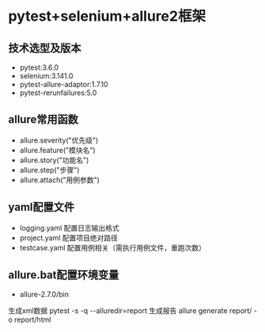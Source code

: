 # pytest+selenium+allure2框架

## 技术选型及版本
- pytest:3.6.0
- selenium:3.141.0
- pytest-allure-adaptor:1.7.10
- pytest-rerunfailures:5.0

## allure常用函数

- allure.severity("优先级")
- allure.feature("模块名")
- allure.story("功能名")
- allure.step("步骤")
- allure.attach("用例参数")

## yaml配置文件
- logging.yaml  配置日志输出格式
- project.yaml  配置项目绝对路径
- testcase.yaml 配置用例相关（需执行用例文件，重跑次数）

## allure.bat配置环境变量
- allure-2.7.0/bin



生成xml数据
pytest -s -q --alluredir=report
生成报告
allure generate report/ -o report/html

